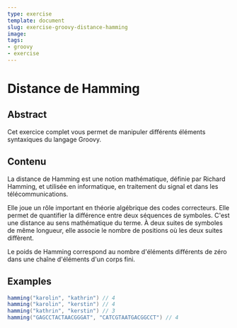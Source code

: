 ```yaml
---
type: exercise
template: document
slug: exercise-groovy-distance-hamming
image:
tags:
- groovy
- exercise
---
```


Distance de Hamming
====================================

## Abstract

Cet exercice complet vous permet de manipuler différents éléments syntaxiques du langage Groovy.

## Contenu

La distance de Hamming est une notion mathématique, définie par Richard Hamming, et utilisée en informatique, en traitement du signal et dans les télécommunications. 

Elle joue un rôle important en théorie algébrique des codes correcteurs. Elle permet de quantifier la différence entre deux séquences de symboles. C'est une distance au sens mathématique du terme. À deux suites de symboles de même longueur, elle associe le nombre de positions où les deux suites diffèrent.

Le poids de Hamming correspond au nombre d'éléments différents de zéro dans une chaîne d'éléments d'un corps fini.

## Examples

```groovy
hamming("karolin", "kathrin") // 4
hamming("karolin", "kerstin") // 4
hamming("kathrin", "kerstin") // 3
hamming("GAGCCTACTAACGGGAT", "CATCGTAATGACGGCCT") // 4
```